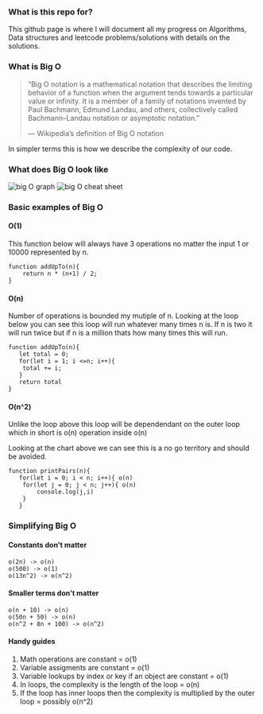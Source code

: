 ### What is this repo for?

This github page is where I will document all my progress on Algorithms, Data structures and leetcode problems/solutions with details on the solutions.

### What is Big O

<blockquote>
“Big O notation is a mathematical notation that describes the limiting behavior of a function when the argument tends towards a particular value or infinity. It is a member of a family of notations invented by Paul Bachmann, Edmund Landau, and others, collectively called Bachmann–Landau notation or asymptotic notation.”

— Wikipedia’s definition of Big O notation

</blockquote>

In simpler terms this is how we describe the complexity of our code.

### What does Big O look like

![big O graph](https://cdn-media-1.freecodecamp.org/images/1*KfZYFUT2OKfjekJlCeYvuQ.jpeg)
![big O cheat sheet](https://res.cloudinary.com/practicaldev/image/fetch/s--7xoWYVac--/c_imagga_scale,f_auto,fl_progressive,h_420,q_auto,w_1000/https://thepracticaldev.s3.amazonaws.com/i/s67yh2hsgfwrg6w08skj.png)

### Basic examples of Big O

#### O(1)

This function below will always have 3 operations no matter the input 1 or 10000 represented by n.

```
function addUpTo(n){
    return n * (n+1) / 2;
}
```

#### O(n)

Number of operations is bounded my mutiple of n. Looking at the loop below you can see this loop will run whatever many times n is. If n is two it will run twice but if n is a million thats how many times this will run.

```
function addUpTo(n){
   let total = 0;
   for(let i = 1; i <=n; i++){
    total += i;
   }
   return total
}
```

#### O(n^2)

Unlike the loop above this loop will be dependendant on the outer loop which in short is o(n) operation inside o(n)

Looking at the chart above we can see this is a no go territory and should be avoided.

```
function printPairs(n){
   for(let i = 0; i < n; i++){ o(n)
    for(let j = 0; j < n; j++){ o(n)
        console.log(j,i)
    }
   }
```

### Simplifying Big O

#### Constants don't matter

```
o(2n) -> o(n)
o(500) -> o(1)
o(13n^2) -> o(n^2)
```

#### Smaller terms don't matter

```
o(n + 10) -> o(n)
o(50n + 50) -> o(n)
o(n^2 + 8n + 100) -> o(n^2)
```

#### Handy guides

1. Math operations are constant = o(1)
2. Variable assigments are constant = o(1)
3. Variable lookups by index or key if an object are constant = o(1)
4. In loops, the complexity is the length of the loop = o(n)
5. If the loop has inner loops then the complexity is multiplied by the outer loop = possibly o(n^2)
